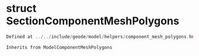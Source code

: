 # struct SectionComponentMeshPolygons

```cpp
Defined at ../../include/geode/model/helpers/component_mesh_polygons.h#65
```

```cpp
Inherits from ModelComponentMeshPolygons
```



